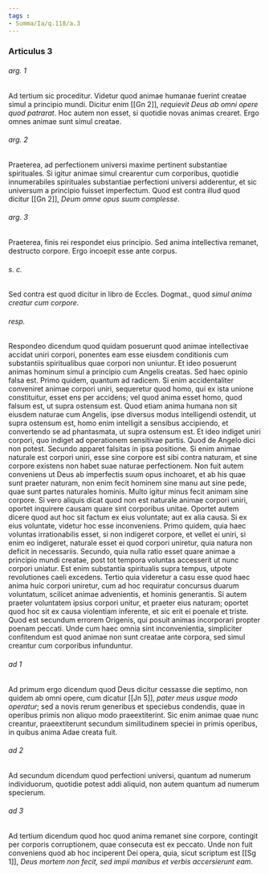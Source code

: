 ```yaml
---
tags : 
- Summa/Ia/q.118/a.3
---
```


### Articulus 3

###### arg. 1
Ad tertium sic proceditur. Videtur quod animae humanae fuerint creatae simul a principio mundi. Dicitur enim [[Gn 2]], *requievit Deus ab omni opere quod patrarat*. Hoc autem non esset, si quotidie novas animas crearet. Ergo omnes animae sunt simul creatae.

###### arg. 2
Praeterea, ad perfectionem universi maxime pertinent substantiae spirituales. Si igitur animae simul crearentur cum corporibus, quotidie innumerabiles spirituales substantiae perfectioni universi adderentur, et sic universum a principio fuisset imperfectum. Quod est contra illud quod dicitur [[Gn 2]], *Deum omne opus suum complesse*.

###### arg. 3
Praeterea, finis rei respondet eius principio. Sed anima intellectiva remanet, destructo corpore. Ergo incoepit esse ante corpus.

###### s. c.
Sed contra est quod dicitur in libro de Eccles. Dogmat., quod *simul anima creatur cum corpore*.

###### resp.
Respondeo dicendum quod quidam posuerunt quod animae intellectivae accidat uniri corpori, ponentes eam esse eiusdem conditionis cum substantiis spiritualibus quae corpori non uniuntur. Et ideo posuerunt animas hominum simul a principio cum Angelis creatas. Sed haec opinio falsa est. Primo quidem, quantum ad radicem. Si enim accidentaliter conveniret animae corpori uniri, sequeretur quod homo, qui ex ista unione constituitur, esset ens per accidens; vel quod anima esset homo, quod falsum est, ut supra ostensum est. Quod etiam anima humana non sit eiusdem naturae cum Angelis, ipse diversus modus intelligendi ostendit, ut supra ostensum est, homo enim intelligit a sensibus accipiendo, et convertendo se ad phantasmata, ut supra ostensum est. Et ideo indiget uniri corpori, quo indiget ad operationem sensitivae partis. Quod de Angelo dici non potest. Secundo apparet falsitas in ipsa positione. Si enim animae naturale est corpori uniri, esse sine corpore est sibi contra naturam, et sine corpore existens non habet suae naturae perfectionem. Non fuit autem conveniens ut Deus ab imperfectis suum opus inchoaret, et ab his quae sunt praeter naturam, non enim fecit hominem sine manu aut sine pede, quae sunt partes naturales hominis. Multo igitur minus fecit animam sine corpore. Si vero aliquis dicat quod non est naturale animae corpori uniri, oportet inquirere causam quare sint corporibus unitae. Oportet autem dicere quod aut hoc sit factum ex eius voluntate; aut ex alia causa. Si ex eius voluntate, videtur hoc esse inconveniens. Primo quidem, quia haec voluntas irrationabilis esset, si non indigeret corpore, et vellet ei uniri, si enim eo indigeret, naturale esset ei quod corpori uniretur, quia natura non deficit in necessariis. Secundo, quia nulla ratio esset quare animae a principio mundi creatae, post tot tempora voluntas accesserit ut nunc corpori uniatur. Est enim substantia spiritualis supra tempus, utpote revolutiones caeli excedens. Tertio quia videretur a casu esse quod haec anima huic corpori uniretur, cum ad hoc requiratur concursus duarum voluntatum, scilicet animae advenientis, et hominis generantis. Si autem praeter voluntatem ipsius corpori unitur, et praeter eius naturam; oportet quod hoc sit ex causa violentiam inferente, et sic erit ei poenale et triste. Quod est secundum errorem Origenis, qui posuit animas incorporari propter poenam peccati. Unde cum haec omnia sint inconvenientia, simpliciter confitendum est quod animae non sunt creatae ante corpora, sed simul creantur cum corporibus infunduntur.

###### ad 1
Ad primum ergo dicendum quod Deus dicitur cessasse die septimo, non quidem ab omni opere, cum dicatur [[Jn 5]], *pater meus usque modo operatur*; sed a novis rerum generibus et speciebus condendis, quae in operibus primis non aliquo modo praeextiterint. Sic enim animae quae nunc creantur, praeextiterunt secundum similitudinem speciei in primis operibus, in quibus anima Adae creata fuit.

###### ad 2
Ad secundum dicendum quod perfectioni universi, quantum ad numerum individuorum, quotidie potest addi aliquid, non autem quantum ad numerum specierum.

###### ad 3
Ad tertium dicendum quod hoc quod anima remanet sine corpore, contingit per corporis corruptionem, quae consecuta est ex peccato. Unde non fuit conveniens quod ab hoc inciperent Dei opera, quia, sicut scriptum est [[Sg 1]], *Deus mortem non fecit, sed impii manibus et verbis accersierunt eam*.

